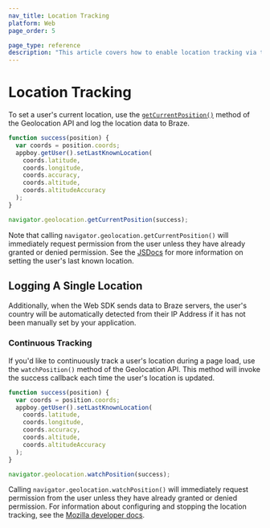 ```yaml
---
nav_title: Location Tracking
platform: Web
page_order: 5

page_type: reference
description: "This article covers how to enable location tracking via the Braze Web SDK."
---
```

# Location Tracking

To set a user's current location, use the [`getCurrentPosition()`][0] method of the Geolocation API and log the location data to Braze.

```javascript
function success(position) {
  var coords = position.coords;
  appboy.getUser().setLastKnownLocation(
    coords.latitude,
    coords.longitude,
    coords.accuracy,
    coords.altitude,
    coords.altitudeAccuracy
  );
}

navigator.geolocation.getCurrentPosition(success);
```

Note that calling `navigator.geolocation.getCurrentPosition()` will immediately request permission from the user unless they have already granted or denied permission. See the [JSDocs][1] for more information on setting the user's last known location.


## Logging A Single Location

Additionally, when the Web SDK sends data to Braze servers, the user's country will be automatically detected from their IP Address if it has not been manually set by your application.

### Continuous Tracking

If you'd like to continuously track a user's location during a page load, use the `watchPosition()` method of the Geolocation API. This method will invoke the success callback each time the user's location is updated.

```javascript
function success(position) {
  var coords = position.coords;
  appboy.getUser().setLastKnownLocation(
    coords.latitude,
    coords.longitude,
    coords.accuracy,
    coords.altitude,
    coords.altitudeAccuracy
  );
}

navigator.geolocation.watchPosition(success);
```

Calling `navigator.geolocation.watchPosition()` will immediately request permission from the user unless they have already granted or denied permission. For information about configuring and stopping the location tracking, see the [Mozilla developer docs][2].

[0]: https://developer.mozilla.org/en-US/docs/Web/API/Geolocation/getCurrentPosition
[1]: https://js.appboycdn.com/web-sdk/latest/doc/ab.User.html#setLastKnownLocation
[2]: https://developer.mozilla.org/en-US/docs/Web/API/Geolocation/watchPosition
